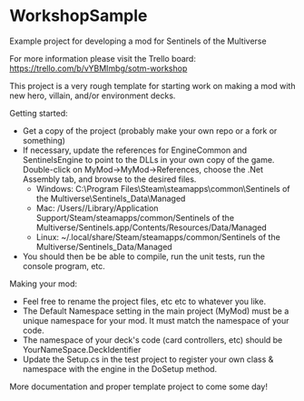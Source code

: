 # WorkshopSample
Example project for developing a mod for Sentinels of the Multiverse

For more information please visit the Trello board: https://trello.com/b/vYBMImbg/sotm-workshop

This project is a very rough template for starting work on making a mod with new hero, villain, and/or environment decks.

Getting started:

- Get a copy of the project (probably make your own repo or a fork or something)
- If necessary, update the references for EngineCommon and SentinelsEngine to point to the DLLs in your own copy of the game. Double-click on MyMod->MyMod->References, choose the .Net Assembly tab, and browse to the desired files.
  - Windows: C:\Program Files\Steam\steamapps\common\Sentinels of the Multiverse\Sentinels_Data\Managed
  - Mac: /Users/<USERNAME>/Library/Application Support/Steam/steamapps/common/Sentinels of the Multiverse/Sentinels.app/Contents/Resources/Data/Managed
  - Linux: ~/.local/share/Steam/steamapps/common/Sentinels of the Multiverse/Sentinels_Data/Managed
- You should then be be able to compile, run the unit tests, run the console program, etc.  

Making your mod:

- Feel free to rename the project files, etc etc to whatever you like.
- The Default Namespace setting in the main project (MyMod) must be a unique namespace for your mod. It must match the namespace of your code.
- The namespace of your deck's code (card controllers, etc) should be YourNameSpace.DeckIdentifier
- Update the Setup.cs in the test project to register your own class & namespace with the engine in the DoSetup method.

More documentation and proper template project to come some day!
